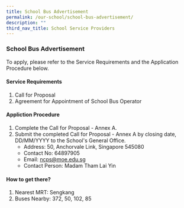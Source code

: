 ```yaml
---
title: School Bus Advertisement
permalink: /our-school/school-bus-advertisement/
description: ""
third_nav_title: School Service Providers
---
```

### School Bus Advertisement

To apply, please refer to the Service Requirements and the Application Procedure below.

#### Service Requirements

1. Call for Proposal
2. Agreement for Appointment of School Bus Operator

#### Appliction Procedure

1. Complete the Call for Proposal - Annex A.
2. Submit the completed Call for Proposal - Annex A by closing date, DD/MM/YYYY to the School's General Office.
	*  Address: 50, Anchorvale Link, Singapore 545080
	*  Contact No: 64897905
	*  Email: ncps@moe.edu.sg
	*  Contact Person: Madam Tham Lai Yin

#### How to get there?

1. Nearest MRT: Sengkang
2. Buses Nearby: 372, 50, 102, 85